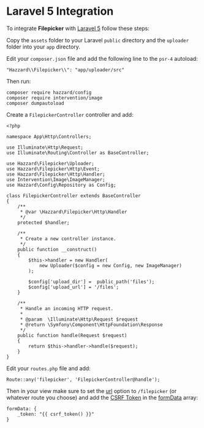 # Laravel 5 Integration

To integrate __Filepicker__ with [Laravel 5](http://laravel.com/) follow these steps:

Copy the `assets` folder to your Laravel `public` directory and the `uploader` folder into your `app` directory.

Edit your `composer.json` file and add the following line to the `psr-4` autoload:

	"Hazzard\\Filepicker\\": "app/uploader/src"

Then run:

	composer require hazzard/config
	composer require intervention/image
	composer dumpautoload

Create a `FilepickerController` controller and add:

	<?php

	namespace App\Http\Controllers;

	use Illuminate\Http\Request;
	use Illuminate\Routing\Controller as BaseController;

	use Hazzard\Filepicker\Uploader;
	use Hazzard\Filepicker\Http\Event;
	use Hazzard\Filepicker\Http\Handler;
	use Intervention\Image\ImageManager;
	use Hazzard\Config\Repository as Config;

	class FilepickerController extends BaseController
	{
		/**
		 * @var \Hazzard\Filepicker\Http\Handler
		 */
		protected $handler;

		/**
		 * Create a new controller instance.
		 */
		public function __construct()
		{
			$this->handler = new Handler(
				new Uploader($config = new Config, new ImageManager)
			);

			$config['upload_dir'] =  public_path('files');
			$config['upload_url'] = '/files';
		}

		/**
		 * Handle an incoming HTTP request.
		 *
		 * @param  \Illuminate\Http\Request $request
		 * @return \Symfony\Component\HttpFoundation\Response
		 */
		public function handle(Request $request)
		{
			return $this->handler->handle($request);
		}
	}

Edit your `routes.php` file and add: 

	Route::any('filepicker', 'FilepickerController@handle');

Then in your view make sure to set the [url](configjs.md#url) option to `/filepicker` (or whatever route you choose) and add the [CSRF Token](http://laravel.com/docs/master/routing#csrf-protection) in the [formData](configjs.md#formData) array:

	formData: {
		_token: "{{ csrf_token() }}"
	}
